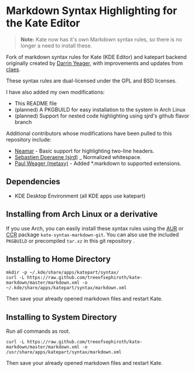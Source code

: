 # Markdown Syntax Highlighting for the Kate Editor

> **Note:** Kate now has it's own Markdown syntax rules, so there is no longer a need to install these.

Fork of markdown syntax rules for Kate (KDE Editor) and katepart backend  originally created by [Darrin Yeager,](http://www.dyeager.org/blog/2008/06/kate-markdown-color-syntax-highlighting.html) with improvements and updates from [claes](https://github.com/claes/kate-markdown).

These syntax rules are dual-licensed under the GPL and BSD licenses.

I have also added my own modifications:

* This README file
* (planned) A PKGBUILD for easy installation to the system in Arch Linux
* (planned) Support for nested code highlighting using sjrd's github flavor branch

Additional contributors whose modifications have been pulled to this repository include:

* [Neamar](https://github.com/Neamar/kate-markdown) - Basic support for highlighting two-line headers.
* [Sebastien Doeraene (sjrd)](https://github.com/sjrd/kate-markdown) _ Normalized whitespace.
* [Paul Weager (metaxy)](https://github.com/metaxy/kate-markdown) - Added *.markdown to supported extensions.

## Dependencies

* KDE Desktop Environment (all KDE apps use katepart)

## Installing from Arch Linux or a derivative

If you use Arch, you can easily install these syntax rules using the [AUR](https://aur.archlinux.org/packages.php?ID=62856) or [CCR](http://chakra-linux.org/ccr/packages.php?ID=4368) package `kate-syntax-markdown-git`. You can also use the included `PKGBUILD` or precompiled `tar.xz` in this git repository .

## Installing to Home Directory

    mkdir -p ~/.kde/share/apps/katepart/syntax/
    curl -L https://raw.github.com/treeofsephiroth/kate-markdown/master/markdown.xml -o ~/.kde/share/apps/katepart/syntax/markdown.xml

Then save your already opened markdown files and restart Kate.

## Installing to System Directory

Run all commands as root.

    curl -L https://raw.github.com/treeofsephiroth/kate-markdown/master/markdown.xml -o /usr/share/apps/katepart/syntax/markdown.xml
    
Then save your already opened markdown files and restart Kate.
